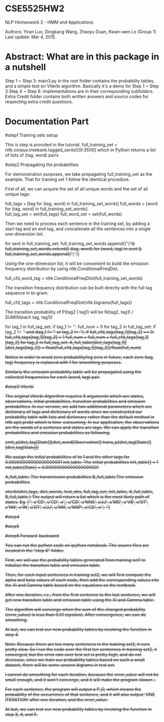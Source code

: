 # CSE5525HW2
NLP Homeowork 2 - HMM and Applications

Authors: Yiran Luo, Dingkang Wang, Zhaoyu Duan, Kwan-wen Lo (Group 1)
Last update: Mar 4, 2015

# Abstract: What are in this package in a nutshell

Step 1 ~ Step 3: main3.py in the root folder contains the probability tables, and a simple test on Viterbi algorithm. Basically it's a demo for Step 1 ~ Step 3
Step 4 ~ Step 6 :implementations are in their corresponding subfolders.
Extra Credit folder contains both written answers and source codes for respecting extra credit questions.

# Documentation Part

#step1 Training sets setup

This is step is provided in the tutorial. 
full_training_set = nltk.corpus.treebank.tagged_sents()[0:3500]
which in Python returns a list of lists of (tag, word) pairs

#step2 Propagating the probabilities

For demonstration purposes, we take propagating full_training_set as the example. That for training set 1 follow the identical procedure.

First of all, we can acquire the set of all unique words and the set of all unique tags:

full_tags = [tag for (tag, word) in full_training_set_words]
full_words = [word for (tag, word) in full_training_set_words]    
full_tag_set = set(full_tags)
full_word_set = set(full_words)

Then we need to process each sentence in the training set, by adding a start tag and an end tag, and concatenate all the sentences into a single one-dimension list.

for sent in full_training_set:
    full_training_set_words.append(('<s>','<s>'))
    full_training_set_words.extend([ (tag, word) for (word, tag) in sent ])
    full_training_set_words.append(('</s>','</s>'))

Using the one-dimension list, it will be convenient to build the emission frequency distribution by using nltk.ConditionalFreqDist.

full_cfd_word_tag = nltk.ConditionalFreqDist(full_training_set_words)

The transition frequency distribution can be built directly with the full tag sequence in bi-gram.

full_cfd_tags = nltk.ConditionalFreqDist(nltk.bigrams(full_tags))

The transition probability of P(tag2 | tag1) will be N(tag2, tag1) / SUM(N(each tag, tag1))

for tag_1 in full_tag_set:
    if tag_1 != '</s>':
        full_num = 0
        for tag_2 in full_tag_set:
            if tag_2 != '<s>' and (tag_1 != '<s>' or tag_2 != '</s>'):
                if full_cfd_tags[tag_1][tag_2] == 0:
                    full_cfd_tags[tag_1][tag_2] = 1
                full_num = full_num + full_cfd_tags[tag_1][tag_2]
        for tag_2 in full_tag_set:
                A_full_table[dict_tags[tag_1]][dict_tags[tag_2]] = 
float(full_cfd_tags[tag_1][tag_2])/float(full_num)

Notice in order to avoid zero probability/log zero in future, each zero (tag, tag) frequency is replaced with 1 for smoothing purposes.

Similarly the emission probability table will be propagated using the collected frequencies for each (word, tag) pair.

#step3 Viterbi

The original Viterbi Algorithm requires 5 arguments which are states, observations, initial probabilities, transition probabilities and emission probabilities. In our version, we add two additional parameters which are dictionary of tags and dictionary of words since we constructed our probability table with lists and dictionary rather than the default method in nltk api(.prob) which is time-consuming.
In our application, the observations are the words of a sentence and states are tags.
We can apply the transition probabilities and emission probabilities as following.

emit_p[dict_tag[State]][dict_word[Observation]]
trans_p[dict_tag[Statei]][dict_tag[Statej]]

We assign the initial probabilities of <s> to 1 and the other tags for 0.00000000000000000001
init_table: The initial probabilities
init_table[<s>] = 1
init_table[State] =  0.00000000000000000001

A_full_table: The transmission probabilities
B_full_table:The emission probabilities

viterbi(dict_tags, dict_words, test_obs, full_tag_set, init_table, A_full_table, B_full_table )
The output will return a list which is the most likely path of states.
Eg. ['<s>', u'CD', u'CD', u',', u'CD', u'NNS', u'JJ', u'MD', u'VB', u'DT', u'NN', u'IN', u'DT', u'JJ', u'NN', u'NNP', u'CD', u'.', '</s>']

#step4

#step5

#step6 Forward-backward

You can run the python code on ipython notebook. The source files are located in the “step 6” folder.

First, we will use the probability tables generated from training set1 to initialize the transition table and emission table.

Then, for each input sentences in training set2, we will first compute the alpha and beta values of each node, then add the corresponding values into the Xi and Gamma table based on the equations on the textbook.

After one iteration, i.e., from the first sentence to the last sentence, we will get new transition table and emission table using the Xi and Gamma table.

The algorithm will converge when the sum of the changed probability (error_value) is less than 0.01 (epsilon). After convergence, we can do smoothing.

At last, we can test our new probability tables by invoking the function in step 4.

Note:
Because there are too many sentences in the training set2, it runs pretty slow. So I run the code over the first ten sentences in training set2, it converged, but the error rate over test set is pretty high, and do not decrease, since we train our probability tables based on such a small dataset, there will be some unseen bigrams in test set.

I cannot do smoothing for each iteration, because the error_value will not be small enough, and it won't converge, and it will make the program slower...

For each sentence, the program will output a P_O, which means the probability of the occurrence of that sentence, and it will also output 'ONE ITERATION' after one iteration, and the error_value.

At last, we can test our new probability tables by invoking the function in step 3, 4, and 5.
